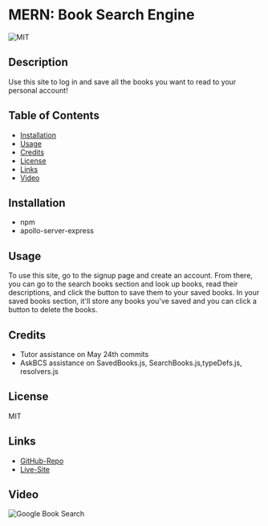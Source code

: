# MERN: Book Search Engine
![MIT](https://img.shields.io/badge/License-MIT-yellow.svg)

## Description
Use this site to log in and save all the books you want to read to your personal account!


## Table of Contents
- [Installation](#installation)
- [Usage](#usage)
- [Credits](#credits)
- [License](#license)
- [Links](#links)
- [Video](#video)


## Installation
- npm 
- apollo-server-express


## Usage
To use this site, go to the signup page and create an account. From there, you can go to the search books section and look up books, read their descriptions, and click the button to save them to your saved books. In your saved books section, it'll store any books you've saved and you can click a button to delete the books.


## Credits
- Tutor assistance on May 24th commits
- AskBCS assistance on SavedBooks.js, SearchBooks.js,typeDefs.js, resolvers.js




## License
MIT


## Links
- [GitHub-Repo](https://github.com/alexiskeet/challenge-21.git)
- [Live-Site](N/A)


## Video
![Google Book Search](images\Google-Book-Search.gif)
